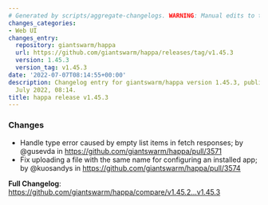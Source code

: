 ```yaml
---
# Generated by scripts/aggregate-changelogs. WARNING: Manual edits to this files will be overwritten.
changes_categories:
- Web UI
changes_entry:
  repository: giantswarm/happa
  url: https://github.com/giantswarm/happa/releases/tag/v1.45.3
  version: 1.45.3
  version_tag: v1.45.3
date: '2022-07-07T08:14:55+00:00'
description: Changelog entry for giantswarm/happa version 1.45.3, published on 07
  July 2022, 08:14.
title: happa release v1.45.3
---
```


<!-- Release notes generated using configuration in .github/release.yml at main -->

### Changes
* Handle type error caused by empty list items in fetch responses; by @gusevda in https://github.com/giantswarm/happa/pull/3571
* Fix uploading a file with the same name for configuring an installed app; by @kuosandys in https://github.com/giantswarm/happa/pull/3574


**Full Changelog**: https://github.com/giantswarm/happa/compare/v1.45.2...v1.45.3
